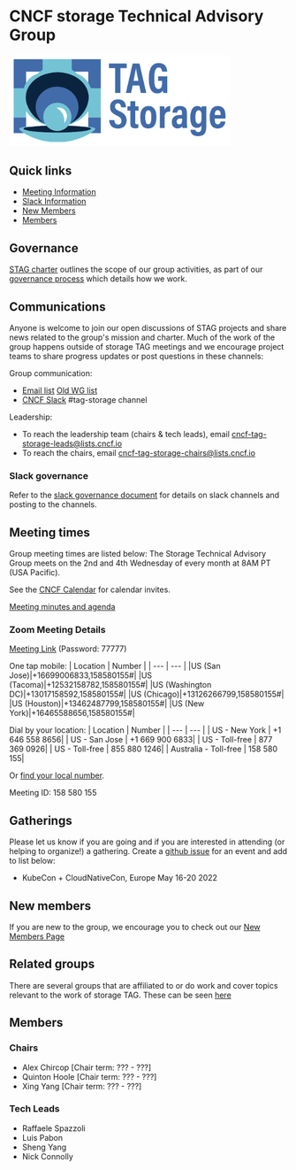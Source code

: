 # CNCF storage Technical Advisory Group

<!-- cspell:disable -->
<!-- markdownlint-disable-next-line MD033 MD013 -->
<img src="design/logo/122128977-4050a380-cdea-11eb-84b7-191c8e73aac9.png" alt="Cloud Native Storage logo" width="400"/>
<!-- cSpell:enable -->

## Quick links

- [Meeting Information](#meeting-times)
- [Slack Information](#communications)
- [New Members](#new-members)
- [Members](#members)

## Governance

[STAG charter](governance/charter.md) outlines the scope  of our group
activities, as part of our [governance process](governance) which details how we
work.

## Communications

Anyone is welcome to join our open discussions of STAG projects and share news
related to the group's mission and charter. Much of the work of the group
happens outside of storage TAG meetings and we encourage project teams to share
progress updates or post questions in these channels:

Group communication:

- [Email list](https://lists.cncf.io/g/cncf-tag-storage) [Old WG list](https://groups.google.com/forum/#!forum/cncf-wg-storage)
- [CNCF Slack](https://slack.cncf.io/) #tag-storage channel

Leadership:

- To reach the leadership team (chairs & tech leads), email
  cncf-tag-storage-leads@lists.cncf.io
- To reach the chairs, email cncf-tag-storage-chairs@lists.cncf.io

### Slack governance

Refer to the [slack governance document](slack.md) for details on slack channels
and posting to the channels.

## Meeting times

Group meeting times are listed below:
The Storage Technical Advisory Group meets on the 2nd and 4th Wednesday of every month at 8AM PT (USA Pacific).

See the  [CNCF Calendar](https://www.cncf.io/calendar/) for calendar invites.

[Meeting minutes and
agenda](https://bit.ly/cncf-storage-sig-minutes)

### Zoom Meeting Details

<!-- cSpell:ignore cncftagstorage -->
[Meeting Link](https://zoom.us/j/2920471159?pwd=em1JbE44MktjZE4vbnJtUUFQcGZwdz09) (Password: 77777)

One tap mobile:
| Location | Number |
| --- | --- |
|US (San Jose)|+16699006833,158580155#|
|US (Tacoma)|+12532158782,158580155#|
|US (Washington DC)|+13017158592,158580155#|
|US (Chicago)|+13126266799,158580155#|
|US (Houston)|+13462487799,158580155#|
|US (New York)|+16465588656,158580155#|

Dial by your location:
| Location | Number |
| --- | --- |
| US - New York | +1 646 558 8656|
| US - San Jose | +1 669 900 6833|
| US - Toll-free | 877 369 0926|
| US - Toll-free | 855 880 1246|
| Australia - Toll-free | 158 580 155|

Or [find your local number](https://zoom.us/u/alwlmxlNn).

Meeting ID: 158 580 155

## Gatherings

Please let us know if you are going and if you are interested in attending (or
helping to organize!) a gathering. Create a [github
issue](https://github.com/cncf/tag-storage/issues/new) for an event and add to
list below:

- KubeCon + CloudNativeCon, Europe May 16-20 2022

## New members

If you are new to the group, we encourage you to check out our [New Members Page](NEW-MEMBERS.md)

## Related groups

There are several groups that are affiliated to or do work and cover topics relevant
 to the work of storage TAG. These can be seen [here](governance/related-groups/)

## Members
<!-- cSpell:disable -->

### Chairs

- Alex Chircop [Chair term: ??? - ???]
- Quinton Hoole [Chair term: ??? - ???]
- Xing Yang [Chair term: ??? - ???]

### Tech Leads

 - Raffaele Spazzoli
 - Luis Pabon
 - Sheng Yang
 - Nick Connolly
